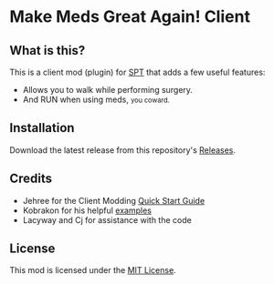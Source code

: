 # Make Meds Great Again! Client

## What is this?

This is a client mod (plugin) for [SPT](https://www.sp-tarkov.com "The project's main goal is to provide a separate offline singleplayer experience with progression out-of-the-box for BSG's official client. You can now play Escape From Tarkov while you're waiting for their servers to get back online, while you're disconnected from the internet, or if you need to take a break from the cheaters.") that adds a few useful features:

- Allows you to walk while performing surgery.
- And RUN when using meds, <small>you coward.</small>

## Installation

Download the latest release from this repository's [Releases](https://github.com/viniHNS/Make-Meds-Great-Again-Server/releases). 

## Credits

- Jehree for the Client Modding [Quick Start Guide](https://github.com/Jehree/SPTClientModExamples)
- Kobrakon for his helpful [examples](https://github.com/kobrakon/ClientModdingExamples)
- Lacyway and Cj for assistance with the code

## License

This mod is licensed under the [MIT License](LICENSE).
